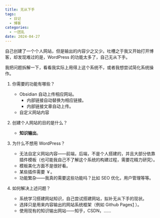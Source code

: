 ```yaml
---
title: 无从下手
tags:
  - 日记
  - 博客
categories:
  - 一团乱
date: 2024-04-27
---
```


自己创建了一个个人网站，但是输出的内容少之又少。吐槽之于我又开始打开博客，却发现难过的是，WordPress 的功能太多了，自己无从下手。

我把问题拆解一下，看看我实际上用得上这个系统不，或者我想尝试简化系统操作。

1. 你需要的功能有哪些？
	- Obsidian 自动上传相应网站。
		- 内部链接自动替换为相应链接。
		- 内部链接文章自动上传。
	- 自定义网站内容
2. 创建个人网站的目的是什么？
	
	- **知识输出**。
3. 为什么不想用 WordPress？
	
	- 无法自定义网站内容——前端，后端，不是个人搭建的，并且大部分依靠插件模板（也可能我自己不了解这个系统的构建过程，需要花精力研究）。
	- 模板美化方面不是很好看。
	- 某些插件需要 ￥。
	- 功能繁杂——我真的需要这些功能吗？比如 SEO 优化，用户管理等等。
4. 如何解决上述问题？
	
	- 系统学习搭建网站知识，自己尝试搭建网站，拟补无从下手的现状。
	- 选择只是用来内容输出的网站系统框架（例如 Github Pages[1](https://pages.github.com/ "Github Pages") ）。
	- 使用现有的知识输出网站——知乎，CSDN，……
